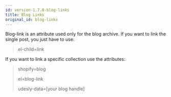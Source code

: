 ```yaml
---
id: version-1.7.0-blog-links
title: Blog Links
original_id: blog-links
---
```


Blog-link is an attribute used only for the blog archive. If you want to link the single post, you just have to use: 
> el-child=link

If you want to link a specific collection use the attributes:

> shopify=blog
>
> el=blog-link
>
> udesly-data=[your blog handle]
